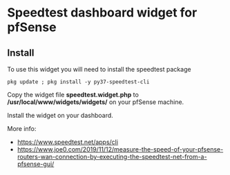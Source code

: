 # Speedtest dashboard widget for pfSense

## Install

To use this widget you will need to install the speedtest package

```
pkg update ; pkg install -y py37-speedtest-cli
```

Copy the widget file **speedtest.widget.php** to **/usr/local/www/widgets/widgets/** on your pfSense machine.

Install the widget on your dashboard.

More info:
- https://www.speedtest.net/apps/cli
- https://www.joe0.com/2019/11/12/measure-the-speed-of-your-pfsense-routers-wan-connection-by-executing-the-speedtest-net-from-a-pfsense-gui/
